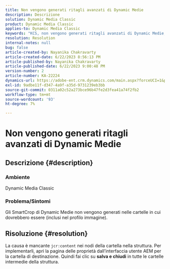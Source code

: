 ```yaml
---
title: Non vengono generati ritagli avanzati di Dynamic Medie
description: Descrizione
solution: Dynamic Media Classic
product: Dynamic Media Classic
applies-to: Dynamic Media Classic
keywords: "KCS, non vengono generati ritagli avanzati di Dynamic Medie,"
resolution: Resolution
internal-notes: null
bug: false
article-created-by: Nayanika Chakravarty
article-created-date: 6/22/2023 8:56:13 PM
article-published-by: Nayanika Chakravarty
article-published-date: 6/22/2023 9:00:48 PM
version-number: 2
article-number: KA-22224
dynamics-url: https://adobe-ent.crm.dynamics.com/main.aspx?forceUCI=1&pagetype=entityrecord&etn=knowledgearticle&id=31c3c432-3f11-ee11-8f6d-6045bd006d92
exl-id: 9adbe11f-d347-4a9f-a35d-9731239eb3bb
source-git-commit: 0311a02c52a273bce96b47fe2d3fea41a74f2fb2
workflow-type: tm+mt
source-wordcount: '93'
ht-degree: 7%

---
```


# Non vengono generati ritagli avanzati di Dynamic Medie

## Descrizione {#description}


### Ambiente

Dynamic Media Classic

### Problema/Sintomi

Gli SmartCrop di Dynamic Medie non vengono generati nelle cartelle in cui dovrebbero essere (inclusi nel profilo immagine).


## Risoluzione {#resolution}


La causa è mancante `jcr:content` nei nodi della cartella nella struttura. Per implementarli, apri la pagina delle proprietà dall’interfaccia utente AEM per la cartella di destinazione. Quindi fai clic su <b>salva e chiudi</b> in tutte le cartelle intermedie della struttura.
